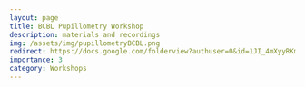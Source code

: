 ```yaml
---
layout: page
title: BCBL Pupillometry Workshop
description: materials and recordings 
img: /assets/img/pupillometryBCBL.png
redirect: https://docs.google.com/folderview?authuser=0&id=1JI_4mXyyRKmDZk7Ca1-e8hLKNzxxdnyI
importance: 3
category: Workshops
---
```




